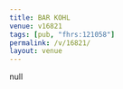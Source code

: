 ```yaml
---
title: BAR KOHL
venue: v16821
tags: [pub, "fhrs:121058"]
permalink: /v/16821/
layout: venue
---
```

null